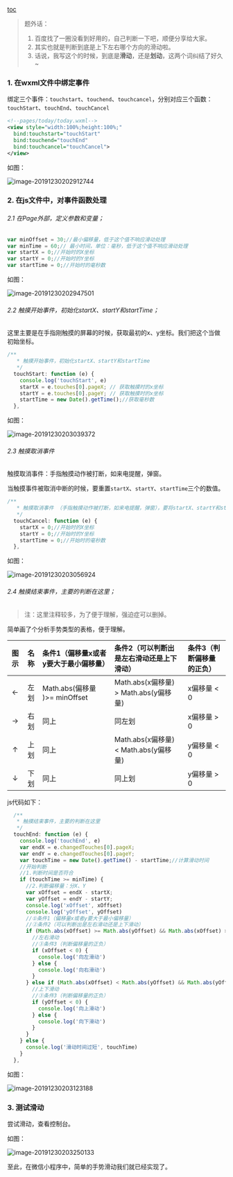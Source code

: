 [toc](小程序滑动手势处理)

> 题外话：
>
> 1. 百度找了一圈没看到好用的，自己判断一下吧，顺便分享给大家。
> 2. 其实也就是判断到底是上下左右哪个方向的滑动啦。
> 3. 话说，我写这个的时候，到底是**滑动**，还是**划动**，这两个词纠结了好久~

### 1. 在wxml文件中绑定事件

绑定三个事件：`touchstart`、`touchend`、`touchcancel`，分别对应三个函数：`touchStart`、`touchEnd`、`touchCancel`

```xml
<!--pages/today/today.wxml-->
<view style="width:100%;height:100%;" 
  bind:touchstart="touchStart" 
  bind:touchend="touchEnd" 
  bind:touchcancel="touchCancel">
</view>
```

如图：

![image-20191230202912744](C:\Users\Administrator\AppData\Roaming\Typora\typora-user-images\image-20191230202912744.png)

### 2. 在js文件中，对事件函数处理

###### 2.1 在Page外部，定义参数和变量；

```javascript
var minOffset = 30;//最小偏移量，低于这个值不响应滑动处理
var minTime = 60;// 最小时间，单位：毫秒，低于这个值不响应滑动处理
var startX = 0;//开始时的X坐标
var startY = 0;//开始时的Y坐标
var startTime = 0;//开始时的毫秒数
```

如图：

![image-20191230202947501](C:\Users\Administrator\AppData\Roaming\Typora\typora-user-images\image-20191230202947501.png)

###### 2.2 触摸开始事件，初始化startX、startY和startTime；

这里主要是在手指刚触摸的屏幕的时候，获取最初的x、y坐标。我们把这个当做初始坐标。

```javascript
/**
   * 触摸开始事件，初始化startX、startY和startTime
   */
  touchStart: function (e) {
    console.log('touchStart', e)
    startX = e.touches[0].pageX; // 获取触摸时的x坐标  
    startY = e.touches[0].pageY; // 获取触摸时的x坐标
    startTime = new Date().getTime();//获取毫秒数
  },
```

如图：

![image-20191230203039372](C:\Users\Administrator\AppData\Roaming\Typora\typora-user-images\image-20191230203039372.png)

###### 2.3 触摸取消事件

触摸取消事件：手指触摸动作被打断，如来电提醒，弹窗。

当触摸事件被取消中断的时候，要重置`startX`、`startY`、`startTime`三个的数值。

```javascript
/**
   * 触摸取消事件 （手指触摸动作被打断，如来电提醒，弹窗），要将startX、startY和startTime重置
   */
  touchCancel: function (e) {
    startX = 0;//开始时的X坐标
    startY = 0;//开始时的Y坐标
    startTime = 0;//开始时的毫秒数
  },
```

如图：

![image-20191230203056924](C:\Users\Administrator\AppData\Roaming\Typora\typora-user-images\image-20191230203056924.png)

###### 2.4 触摸结束事件，主要的判断在这里；

> 注：这里注释较多，为了便于理解，强迫症可以删掉。

简单画了个分析手势类型的表格，便于理解。

| 图示 | 名称 | 条件1（偏移量x或者y要大于最小偏移量） | 条件2（可以判断出是左右滑动还是上下滑动） | 条件3（判断偏移量的正负） |
| :--: | :--: | :------------------------------------ | :---------------------------------------- | :------------------------ |
|  ←   | 左划 | Math.abs(偏移量 )>= minOffset         | Math.abs(x偏移量) > Math.abs(y偏移量)     | x偏移量 < 0               |
|  →   | 右划 | 同上                                  | 同左划                                    | x偏移量 > 0               |
|  ↑   | 上划 | 同上                                  | Math.abs(x偏移量) < Math.abs(y偏移量)     | y偏移量 < 0               |
|  ↓   | 下划 | 同上                                  | 同上划                                    | y偏移量 > 0               |

js代码如下：

```javascript
  /**
   * 触摸结束事件，主要的判断在这里
   */
  touchEnd: function (e) {
    console.log('touchEnd', e)
    var endX = e.changedTouches[0].pageX;
    var endY = e.changedTouches[0].pageY;
    var touchTime = new Date().getTime() - startTime;//计算滑动时间
    //开始判断
    //1.判断时间是否符合
    if (touchTime >= minTime) {
      //2.判断偏移量：分X、Y
      var xOffset = endX - startX;
      var yOffset = endY - startY;
      console.log('xOffset', xOffset)
      console.log('yOffset', yOffset)
      //①条件1（偏移量x或者y要大于最小偏移量）
      //②条件2（可以判断出是左右滑动还是上下滑动）
      if (Math.abs(xOffset) >= Math.abs(yOffset) && Math.abs(xOffset) >= minOffset) {
        //左右滑动
        //③条件3（判断偏移量的正负）
        if (xOffset < 0) {
          console.log('向左滑动')
        } else {
          console.log('向右滑动')
        }
      } else if (Math.abs(xOffset) < Math.abs(yOffset) && Math.abs(yOffset) >= minOffset) {
        //上下滑动
        //③条件3（判断偏移量的正负）
        if (yOffset < 0) {
          console.log('向上滑动')
        } else {
          console.log('向下滑动')
        }
      }
    } else {
      console.log('滑动时间过短', touchTime)
    }
  },
```

如图：

![image-20191230203123188](C:\Users\Administrator\AppData\Roaming\Typora\typora-user-images\image-20191230203123188.png)

### 3. 测试滑动

尝试滑动，查看控制台。

如图：

![image-20191230203250133](C:\Users\Administrator\AppData\Roaming\Typora\typora-user-images\image-20191230203250133.png)

至此，在微信小程序中，简单的手势滑动我们就已经实现了。